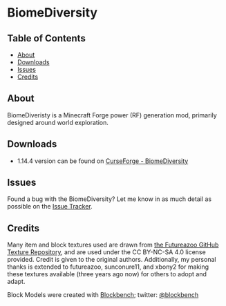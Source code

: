# BiomeDiversity

## Table of Contents

* [About](#about)
* [Downloads](#downloads)
* [Issues](#issues)
* [Credits](#credits)

## About

BiomeDiveristy is a Minecraft Forge power (RF) generation mod, primarily designed around world exploration.

## Downloads

* 1.14.4 version can be found on [CurseForge - BiomeDiversity](https://www.curseforge.com/minecraft/mc-mods/biomediversity)

## Issues

Found a bug with the BiomeDiversity?  Let me know in as much detail as possible on the [Issue Tracker](https://github.com/Ommina/BiomeDiversity/issues).

## Credits

Many item and block textures used are drawn from [the Futureazoo GitHub Texture Repository](https://github.com/Futureazoo/TextureRepository), and are used under the CC BY-NC-SA 4.0 license provided.  Credit is given to the original authors.
Additionally, my personal thanks is extended to futureazoo, sunconure11, and xbony2 for making these textures available (three years ago now) for others to adopt and adapt.

Block Models were created with [Blockbench](https://blockbench.net/); twitter: [@blockbench](https://twitter.com/blockbench)